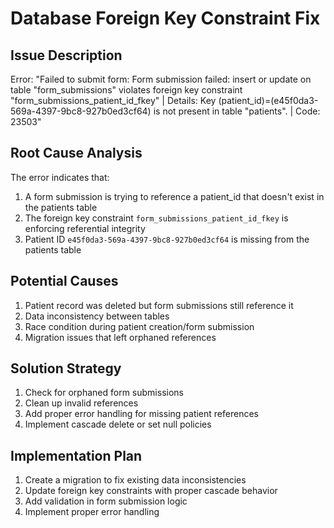 # Database Foreign Key Constraint Fix

## Issue Description
Error: "Failed to submit form: Form submission failed: insert or update on table "form_submissions" violates foreign key constraint "form_submissions_patient_id_fkey" | Details: Key (patient_id)=(e45f0da3-569a-4397-9bc8-927b0ed3cf64) is not present in table "patients". | Code: 23503"

## Root Cause Analysis
The error indicates that:
1. A form submission is trying to reference a patient_id that doesn't exist in the patients table
2. The foreign key constraint `form_submissions_patient_id_fkey` is enforcing referential integrity
3. Patient ID `e45f0da3-569a-4397-9bc8-927b0ed3cf64` is missing from the patients table

## Potential Causes
1. Patient record was deleted but form submissions still reference it
2. Data inconsistency between tables
3. Race condition during patient creation/form submission
4. Migration issues that left orphaned references

## Solution Strategy
1. Check for orphaned form submissions
2. Clean up invalid references
3. Add proper error handling for missing patient references
4. Implement cascade delete or set null policies

## Implementation Plan
1. Create a migration to fix existing data inconsistencies
2. Update foreign key constraints with proper cascade behavior
3. Add validation in form submission logic
4. Implement proper error handling
